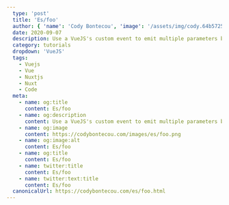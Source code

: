 ```yaml
---
  type: 'post'
  title: 'Es/foo'
  author: { 'name': 'Cody Bontecou', 'image': '/assets/img/cody.64b57256.jpg' }
  date: 2020-09-07
  description: Use a VueJS's custom event to emit multiple parameters between components.
  category: tutorials
  dropdown: 'VueJS'
  tags:
    - Vuejs
    - Vue
    - Nuxtjs
    - Nuxt
    - Code
  meta:
    - name: og:title
      content: Es/foo
    - name: og:description
      content: Use a VueJS's custom event to emit multiple parameters between components.
    - name: og:image
      content: https://codybontecou.com/images/es/foo.png
    - name: og:image:alt
      content: Es/foo
    - name: og:title
      content: Es/foo
    - name: twitter:title
      content: Es/foo
    - name: twitter:text:title
      content: Es/foo
  canonicalUrl: https://codybontecou.com/es/foo.html
---
```

      